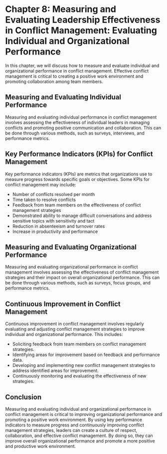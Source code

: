 Chapter 8: Measuring and Evaluating Leadership Effectiveness in Conflict Management: Evaluating Individual and Organizational Performance
=========================================================================================================================================

In this chapter, we will discuss how to measure and evaluate individual and organizational performance in conflict management. Effective conflict management is critical to creating a positive work environment and promoting collaboration among team members.

Measuring and Evaluating Individual Performance
-----------------------------------------------

Measuring and evaluating individual performance in conflict management involves assessing the effectiveness of individual leaders in managing conflicts and promoting positive communication and collaboration. This can be done through various methods, such as surveys, interviews, and performance metrics.

Key Performance Indicators (KPIs) for Conflict Management
---------------------------------------------------------

Key performance indicators (KPIs) are metrics that organizations use to measure progress towards specific goals or objectives. Some KPIs for conflict management may include:

* Number of conflicts resolved per month
* Time taken to resolve conflicts
* Feedback from team members on the effectiveness of conflict management strategies
* Demonstrated ability to manage difficult conversations and address sensitive topics with sensitivity and tact
* Reduction in absenteeism and turnover rates
* Increase in productivity and performance

Measuring and Evaluating Organizational Performance
---------------------------------------------------

Measuring and evaluating organizational performance in conflict management involves assessing the effectiveness of conflict management strategies and their impact on overall organizational performance. This can be done through various methods, such as surveys, focus groups, and performance metrics.

Continuous Improvement in Conflict Management
---------------------------------------------

Continuous improvement in conflict management involves regularly evaluating and adjusting conflict management strategies to improve individual and organizational performance. This includes:

* Soliciting feedback from team members on conflict management strategies.
* Identifying areas for improvement based on feedback and performance data.
* Developing and implementing new conflict management strategies to address identified areas for improvement.
* Continuously monitoring and evaluating the effectiveness of new strategies.

Conclusion
----------

Measuring and evaluating individual and organizational performance in conflict management is critical to improving organizational performance and promoting a positive work environment. By using key performance indicators to measure progress and continuously improving conflict management strategies, leaders can create a culture of respect, collaboration, and effective conflict management. By doing so, they can improve overall organizational performance and promote a more positive and productive work environment.
